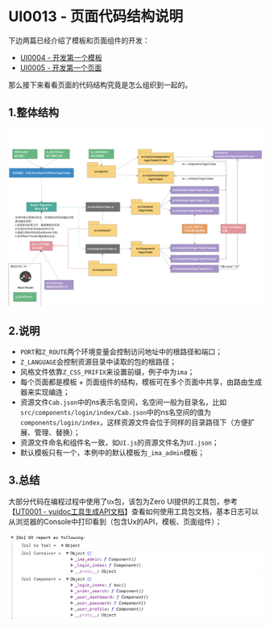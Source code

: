 # UI0013 - 页面代码结构说明

下边两篇已经介绍了模板和页面组件的开发：

* [UI0004 - 开发第一个模板](/document/backup/ui0004-kai-fa-di-yi-ge-mo-ban.md)
* [UI0005 - 开发第一个页面](/document/backup/ui0005-kai-fa-di-yi-ge-ye-mian.md)

那么接下来看看页面的代码结构究竟是怎么组织到一起的。

## 1.整体结构

![](/document/backup/image/UI0013-1.png)

## 2.说明

* `PORT`和`Z_ROUTE`两个环境变量会控制访问地址中的根路径和端口；
* `Z_LANGUAGE`会控制资源目录中读取的包的根路径；
* 风格文件依靠`Z_CSS_PRIFIX`来设置前缀，例子中为`ima`；
* 每个页面都是模板 + 页面组件的结构，模板可在多个页面中共享，由路由生成器来实现编连；
* 资源文件`Cab.json`中的ns表示名空间，名空间一般为目录名，比如`src/components/login/index/Cab.json`中的ns名空间的值为`components/login/index`，这样资源文件会位于同样的目录路径下（方便扩展、管理、替换）；
* 资源文件命名和组件名一致，如`UI.js`的资源文件名为`UI.json`；
* 默认模板只有一个，本例中的默认模板为`_ima_admin`模板；

## 3.总结

大部分代码在编程过程中使用了`Ux`包，该包为Zero UI提供的工具包，参考【[UT0001 - yuidoc工具生成API文档](/document/backup/3-jiao-shou-jia-jie-xi/ut0001-yuidocgong-ju-sheng-cheng-api-wen-dang.md)】查看如何使用工具包文档，基本日志可以从浏览器的Console中打印看到（包含Ux的API，模板、页面组件）；

![](/document/backup/image/UI0013-2.png)



